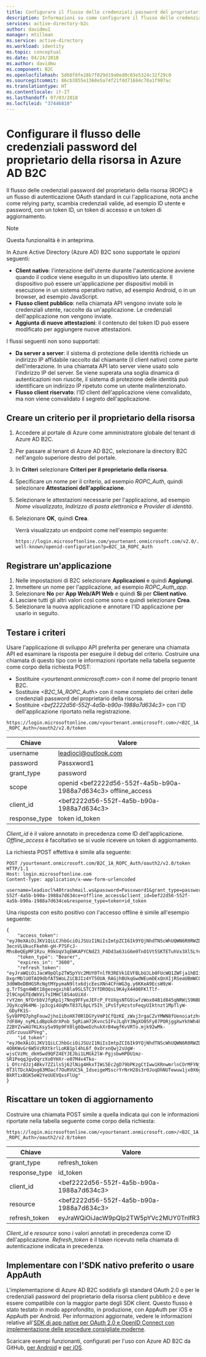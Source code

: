 ```yaml
---
title: Configurare il flusso delle credenziali password del proprietario della risorsa in Azure Active Directory B2C | Microsoft Docs
description: Informazioni su come configurare il flusso delle credenziali password del proprietario della risorsa in Azure AD B2C.
services: active-directory-b2c
author: davidmu1
manager: mtillman
ms.service: active-directory
ms.workload: identity
ms.topic: conceptual
ms.date: 04/24/2018
ms.author: davidmu
ms.component: B2C
ms.openlocfilehash: 5d68f8fe28b7f029d19a0ed0c03e5324c32f29c0
ms.sourcegitcommit: 86cb3855e1368e5a74f21fdd71684c78a1f907ac
ms.translationtype: HT
ms.contentlocale: it-IT
ms.lasthandoff: 07/03/2018
ms.locfileid: "37446810"
---
```

# <a name="configure-the-resource-owner-password-credentials-flow-in-azure-ad-b2c"></a>Configurare il flusso delle credenziali password del proprietario della risorsa in Azure AD B2C

Il flusso delle credenziali password del proprietario della risorsa (ROPC) è un flusso di autenticazione OAuth standard in cui l'applicazione, nota anche come relying party, scambia credenziali valide, ad esempio ID utente e password, con un token ID, un token di accesso e un token di aggiornamento. 

> [!NOTE]
> Questa funzionalità è in anteprima.

In Azure Active Directory (Azure AD) B2C sono supportate le opzioni seguenti:

- **Client nativo**: l'interazione dell'utente durante l'autenticazione avviene quando il codice viene eseguito in un dispositivo lato utente. Il dispositivo può essere un'applicazione per dispositivi mobili in esecuzione in un sistema operativo nativo, ad esempio Android, o in un browser, ad esempio JavaScript.
- **Flusso client pubblico**: nella chiamata API vengono inviate solo le credenziali utente, raccolte da un'applicazione. Le credenziali dell'applicazione non vengono inviate.
- **Aggiunta di nuove attestazioni**: il contenuto del token ID può essere modificato per aggiungere nuove attestazioni. 

I flussi seguenti non sono supportati:

- **Da server a server**: il sistema di protezione delle identità richiede un indirizzo IP affidabile raccolto dal chiamante (il client nativo) come parte dell'interazione. In una chiamata API lato server viene usato solo l'indirizzo IP del server. Se viene superata una soglia dinamica di autenticazioni non riuscite, il sistema di protezione delle identità può identificare un indirizzo IP ripetuto come un utente malintenzionato.
- **Flusso client riservato**: l'ID client dell'applicazione viene convalidato, ma non viene convalidato il segreto dell'applicazione.

##  <a name="create-a-resource-owner-policy"></a>Creare un criterio per il proprietario della risorsa

1. Accedere al portale di Azure come amministratore globale del tenant di Azure AD B2C.
2. Per passare al tenant di Azure AD B2C, selezionare la directory B2C nell'angolo superiore destro del portale.
3. In **Criteri** selezionare **Criteri per il proprietario della risorsa**.
4. Specificare un nome per il criterio, ad esempio *ROPC_Auth*, quindi selezionare **Attestazioni dell'applicazione**.
5. Selezionare le attestazioni necessarie per l'applicazione, ad esempio *Nome visualizzato*, *Indirizzo di posta elettronica* e *Provider di identità*.
6. Selezionare **OK**, quindi **Crea**.

   Verrà visualizzato un endpoint come nell'esempio seguente:

   `https://login.microsoftonline.com/yourtenant.onmicrosoft.com/v2.0/.well-known/openid-configuration?p=B2C_1A_ROPC_Auth`


## <a name="register-an-application"></a>Registrare un'applicazione

1. Nelle impostazioni di B2C selezionare **Applicazioni** e quindi **Aggiungi**.
2. Immettere un nome per l'applicazione, ad esempio *ROPC_Auth_app*.
3. Selezionare **No** per **App Web/API Web** e quindi **Sì** per **Client nativo**.
4. Lasciare tutti gli altri valori così come sono e quindi selezionare **Crea**.
5. Selezionare la nuova applicazione e annotare l'ID applicazione per usarlo in seguito.

## <a name="test-the-policy"></a>Testare i criteri

Usare l'applicazione di sviluppo API preferita per generare una chiamata API ed esaminare la risposta per eseguire il debug del criterio. Costruire una chiamata di questo tipo con le informazioni riportate nella tabella seguente come corpo della richiesta POST:
- Sostituire *\<yourtenant.onmicrosoft.com>* con il nome del proprio tenant B2C.
- Sostituire *\<B2C_1A_ROPC_Auth>* con il nome completo dei criteri delle credenziali password del proprietario della risorsa.
- Sostituire *\<bef2222d56-552f-4a5b-b90a-1988a7d634c3>* con l'ID dell'applicazione riportato nella registrazione.

`https://login.microsoftonline.com/<yourtenant.onmicrosoft.com>/<B2C_1A_ROPC_Auth>/oauth2/v2.0/token`

| Chiave | Valore |
| --- | ----- |
| username | leadiocl@outlook.com |
| password | Passxword1 |
| grant_type | password |
| scope | openid \<bef2222d56-552f-4a5b-b90a-1988a7d634c3> offline_access |
| client_id | \<bef2222d56-552f-4a5b-b90a-1988a7d634c3> |
| response_type | token id_token |

*Client_id* è il valore annotato in precedenza come ID dell'applicazione. *Offline_access* è facoltativo se si vuole ricevere un token di aggiornamento. 

La richiesta POST effettiva è simile alla seguente:

```
POST /yourtenant.onmicrosoft.com/B2C_1A_ROPC_Auth/oauth2/v2.0/token HTTP/1.1
Host: login.microsoftonline.com
Content-Type: application/x-www-form-urlencoded

username=leadiocl%40trashmail.ws&password=Passxword1&grant_type=password&scope=openid+bef22d56-552f-4a5b-b90a-1988a7d634ce+offline_access&client_id=bef22d56-552f-4a5b-b90a-1988a7d634ce&response_type=token+id_token
```


Una risposta con esito positivo con l'accesso offline è simile all'esempio seguente:

```
{ 
    "access_token": "eyJ0eXAiOiJKV1QiLCJhbGciOiJSUzI1NiIsImtpZCI6Ik9YQjNhdTNScWhUQWN6R0RWZDM5djNpTmlyTWhqN2wxMjIySnh6TmgwRlkifQ.eyJpc3MiOiJodHRwczovL3RlLmNwaW0ud2luZG93cy5uZXQvZjA2YzJmZTgtNzA5Zi00MDMwLTg1ZGMtMzhhNGJmZDllODJkL3YyLjAvIiwiZXhwIjoxNTEzMTMwMDc4LCJuYmYiOjE1MTMxMjY0NzgsImF1ZCI6ImJlZjIyZDU2LTU1MmYtNGE1Yi1iOTBhLTE5ODhhN2Q2MzRjZSIsIm9pZCI6IjNjM2I5NjljLThjNDktNGUxMS1hNGVmLWZkYjJmMzkyZjA0OSIsInN1YiI6Ik5vdCBzdXBwb3J0ZWQgY3VycmVudGx5LiBVc2Ugb2lkIGNsYWltLiIsImF6cCI6ImJlZjIyZDU2LTU1MmYtNGE1Yi1iOTBhLTE5ODhhN2Q2MzRjZSIsInZlciI6IjEuMCIsImlhdCI6MTUxMzEyNjQ3OH0.MSEThYZxCS4SevBw3-3ecnVLUkucFkehH-gH-P7SFcJ-MhsBeQEpMF1Rzu_R9kUqV3qEWKAPYCNdZ3_P4Dd3a63iG6m9TnO1Vt5SKTETuhVx3Xl5LYeA1i3Slt9Y7LIicn59hGKRZ8ddrQzkqj69j723ooy01amrXvF6zNOudh0acseszt7fbzzofyagKPerxaeTH0NgyOinLwXu0eNj_6RtF9gBfgwVidRy9OzXUJnqm1GdrS61XUqiIUtv4H04jYxDem7ek6E4jsH809uSXT0iD5_4C5bDHrpO1N6pXSasmVR9GM1XgfXA_IRLFU4Nd26CzGl1NjbhLnvli2qY4A", 
    "token_type": "Bearer", 
    "expires_in": "3600", 
    "refresh_token": "eyJraWQiOiJacW9pQlp2TW5pYVc2MUY0TnlfR3REVk1EVFBLbUJLb0FUcWQ1ZWFja1hBIiwidmVyIjoiMS4wIiwiemlwIjoiRGVmbGF0ZSIsInNlciI6IjEuMCJ9.aJ_2UW14dh4saWTQ0jLJ7ByQs5JzIeW_AU9Q_RVFgrrnYiPhikEc68ilvWWo8B20KTRB_s7oy_Eoh5LACsqU6Oz0Mjnh0-DxgrMblUOTAQ9dbfAT5WoLZiCBJIz4YT5OUA_RAGjhBUkqGwdWEumDExQnXIjRSeaUBmWCQHPPguV1_5wSj8aW2zIzYIMbofvpjwIATlbIZwJ7ufnLypRuq_MDbZhJkegDw10KI4MHJlJ40Ip8mCOe0XeJIDpfefiJ6WQpUq4zl06NO7j8kvDoVq9WALJIao7LYk_x9UIT-3d0W0eDBHGSRcNgtMYpymaN9ltx6djcEesXNn4CFnWG3g.y6KKeA9EcsW9zW-g.TrTSgn4WBt18gezegxihBla9SLSTC3YfDROQsL9K4yX4400FKlTlf-2l9CnpGTEdWXVi7sIMHCl8S4oUiXd-rvY2mn_NfDrbbVJfgKp1j7Nnq9FFyeJEFcP_FtUXgsNTG9iwfzWox04B1d845qNRWiS9N8BhAAAIdz5N0ChHuOxsVOC0Y_Ly3DNe-JQyXcq964M6-jp3cgi4UqMxT837L6pLY5Ih_iPsSfyHzstsFeqyUIktnzt1MpTlyW-_GDyFK1S-SyV8PPQ7phgFouw2jho1iboHX70RlDGYyVmP1CfQzKE_zWxj3rgaCZvYMWN8fUenoiatzhvWkUM7dhqKGjofPeL8rOMkhl6afLLjObzhUg3PZFcMR6guLjQdEwQFufWxGjfpvaHycZSKeWu6-7dF8Hy_nyMLLdBpUkdrXPob_5gRiaH72KvncSIFvJLqhY3NgXO05Fy87PORjggXwYkhWh4FgQZBIYD6h0CSk2nfFjR9uD9EKiBBWSBZj814S_Jdw6HESFtn91thpvU3hi3qNOi1m41gg1vt5Kh35A5AyDY1J7a9i_lN4B7e_pknXlVX6Z-Z2BYZvwAU7KLKsy5a99p9FX0lg6QweDzhukXrB4wgfKvVRTo.mjk92wMk-zUSrzuuuXPVeg", 
    "id_token": "eyJ0eXAiOiJKV1QiLCJhbGciOiJSUzI1NiIsImtpZCI6Ik9YQjNhdTNScWhUQWN6R0RWZDM5djNpTmlyTWhqN2wxMjIySnh6TmgwRlkifQ.eyJleHAiOjE1MTMxMzAwNzgsIm5iZiI6MTUxMzEyNjQ3OCwidmVyIjoiMS4wIiwiaXNzIjoiaHR0cHM6Ly90ZS5jcGltLndpbmRvd3MubmV0L2YwNmMyZmU4LTcwOWYtNDAzMC04NWRjLTM4YTRiZmQ5ZTgyZC92Mi4wLyIsInN1YiI6Ik5vdCBzdXBwb3J0ZWQgY3VycmVudGx5LiBVc2Ugb2lkIGNsYWltLiIsImF1ZCI6ImJlZjIyZDU2LTU1MmYtNGE1Yi1iOTBhLTE5ODhhN2Q2MzRjZSIsImFjciI6ImIyY18xYV9yZXNvdXJjZW93bmVydjIiLCJpYXQiOjE1MTMxMjY0NzgsImF1dGhfdGltZSI6MTUxMzEyNjQ3OCwib2lkIjoiM2MzYjk2OWMtOGM0OS00ZTExLWE0ZWYtZmRiMmYzOTJmMDQ5IiwiYXRfaGFzaCI6Ikd6QUNCTVJtcklwYm9OdkFtNHhMWEEifQ.iAJg13cgySsdH3cmoEPGZB_g-4O8KWvGr6W5VzRXtkrlLoKB1pl4hL6f_0xOrxnQwj2sUgW-wjsCVzMc_dkHSwd9QFZ4EYJEJbi1LMGk2lW-PgjsbwHPDU1mz-SR1PeqqJgvOqrzXo0YHXr-e07M4v4Tko-i_OYcrdJzj4Bkv7ZZilsSj62lNig4HkxTIWi5Ec2gD79bPKzgCtIww1KRnwmrlnCOrMFYNj-0T3lTDcXAQog63MOacf7OuRVUC5k_IdseigeMSscrYrNrH28s3r0JoqDhNUTewuw1jx0X6gdqQWZKOLJ7OF_EJMP-BkRTixBGK5eW2YeUUEVQxsFlUg" 
} 
```

## <a name="redeem-a-refresh-token"></a>Riscattare un token di aggiornamento

Costruire una chiamata POST simile a quella indicata qui con le informazioni riportate nella tabella seguente come corpo della richiesta:

`https://login.microsoftonline.com/<yourtenant.onmicrosoft.com>/<B2C_1A_ROPC_Auth>/oauth2/v2.0/token`

| Chiave | Valore |
| --- | ----- |
| grant_type | refresh_token |
| response_type | id_token |
| client_id | \<bef2222d56-552f-4a5b-b90a-1988a7d634c3> |
| resource | \<bef2222d56-552f-4a5b-b90a-1988a7d634c3> |
| refresh_token | eyJraWQiOiJacW9pQlp2TW5pYVc2MUY0TnlfR3... |

*Client_id* e *resource* sono i valori annotati in precedenza come ID dell'applicazione. *Refresh_token* è il token ricevuto nella chiamata di autenticazione indicata in precedenza.

## <a name="implement-with-your-preferred-native-sdk-or-use-app-auth"></a>Implementare con l'SDK nativo preferito o usare AppAuth

L'implementazione di Azure AD B2C soddisfa gli standard OAuth 2.0 o per le credenziali password del proprietario della risorsa client pubblico e deve essere compatibile con la maggior parte degli SDK client. Questo flusso è stato testato in modo approfondito, in produzione, con AppAuth per iOS e AppAuth per Android. Per informazioni aggiornate, vedere le informazioni relative all'[SDK di app native per OAuth 2.0 e OpenID Connect con implementazione delle procedure consigliate moderne](https://appauth.io/).

Scaricare esempi funzionanti, configurati per l'uso con Azure AD B2C da GitHub, [per Android](https://aka.ms/aadb2cappauthropc) e [per iOS](https://aka.ms/aadb2ciosappauthropc).




